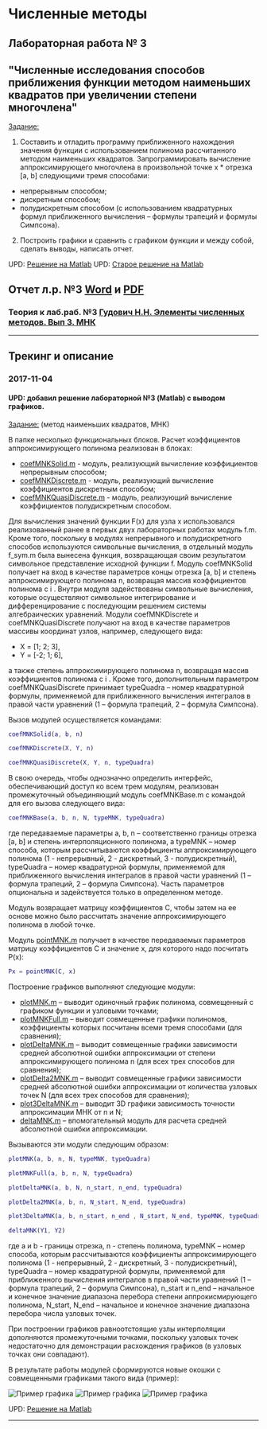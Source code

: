 # Численные методы

## Лабораторная работа № 3
## "Численные исследования способов приближения функции методом наименьших квадратов при увеличении степени многочлена"

[Задание:](./NM/Lab03/%D0%97%D0%B0%D0%B4%D0%B0%D0%BD%D0%B8%D0%B503.txt)

1. Составить и отладить программу приближенного нахождения значения функции
с использованием полинома рассчитанного методом наименьших квадратов.
Запрограммировать вычисление аппроксимирующего многочлена в произвольной
точке x * отрезка [a, b] следующими тремя способами:
- непрерывным способом;
- дискретным способом;
- полудискретным способом (с использованием квадратурных формул
приближенного вычисления – формулы трапеций и формулы Симпсона).


2. Построить графики и сравнить с графиком функции и между собой, сделать выводы, написать отчет.

UPD: [Решение на Matlab](./NM/Lab03/matlab)
UPD: [Старое решение на Matlab](./NM/Lab03/matlab_old)

## Отчет л.р. №3 [Word](https://cloud.mail.ru/public/ACnb/DrHyXCz4Z) и [PDF](https://cloud.mail.ru/public/A9dQ/71yfhWdsH)
### Теория к лаб.раб. №3 [Гудович Н.Н. Элементы численных методов. Вып 3. МНК](https://cloud.mail.ru/public/C1jD/AddXDVL8N)
-------


## Трекинг и описание


### 2017-11-04
#### UPD: добавил решение лабораторной №3 (Matlab) с выводом графиков.
[Задание:](./NM/Lab03/%D0%97%D0%B0%D0%B4%D0%B0%D0%BD%D0%B8%D0%B503.txt)
(метод наименьших квадратов, МНК)

В папке несколько функциональных блоков. Расчет коэффициентов аппроксимирующего полинома реализован в блоках:

- [coefMNKSolid.m](./NM/Lab03/matlab/coefMNKSolid.m) - модуль, реализующий вычисление коэффициентов непрерывным способом;
- [coefMNKDiscrete.m](./NM/Lab03/matlab/coefMNKDiscrete.m) - модуль, реализующий вычисление коэффициентов дискретным способом; 
- [coefMNKQuasiDiscrete.m](./NM/Lab03/matlab/coefMNKQuasiDiscrete.m) - модуль, реализующий вычисление коэффициентов полудискретным способом.

Для вычисления значений функции F(x) для узла x использовался реализованный ранее в первых двух лабораторных работах модуль f.m.
Кроме того, поскольку в модулях непрерывного и полудискретного способов используются символьные вычисления, в отдельный модуль f_sym.m была вынесена функция, возвращающая своим результатом символьное представление исходной функции f.
Модуль coefMNKSolid получает на вход в качестве параметров концы отрезка [a, b] и степень аппроксимирующего полинома n, возвращая массив коэффициентов полинома c i . Внутри модуля задействованы символьные вычисления, которые осуществляют символьное интегрирование и дифференцирование с последующим решением системы алгебраических уравнений.
Модули coefMNKDiscrete и coefMNKQuasiDiscrete получают на вход в качестве параметров массивы координат узлов, например, следующего вида:

- X = [1; 2; 3],
- Y = [-2; 1; 6],

а также степень аппроксимирующего полинома n, возвращая массив коэффициентов полинома c i . Кроме того, дополнительным параметром coefMNKQuasiDiscrete принимает typeQuadra – номер квадратурной формулы, применяемой для приближенного вычисления интегралов в правой части
уравнений (1 – формула трапеций, 2 – формула Симпсона).

Вызов модулей осуществляется командами:

```matlab
coefMNKSolid(a, b, n)

coefMNKDiscrete(X, Y, n)

coefMNKQuasiDiscrete(X, Y, n, typeQuadra)
```

В свою очередь, чтобы однозначно определить интерфейс, обеспечивающий доступ ко всем трем модулям, реализован промежуточный объединяющий модуль
coefMNKBase.m с командой для его вызова следующего вида:


```matlab
coefMNKBase(a, b, n, N, typeMNK, typeQuadra)
```

где передаваемые параметры a, b, n – соответственно границы отрезка [a, b] и степень интерполяционного полинома, а typeMNK – номер способа, которым рассчитываются коэффициенты аппроксимирующего полинома (1 - непрерывный, 2 - дискретный, 3 - полудискретный), typeQuadra – номер квадратурной формулы, применяемой для приближенного вычисления интегралов в правой части уравнений (1 – формула трапеций, 2 – формула Симпсона). 
Часть параметров опциональна и задействуется только в определенном методе.

Модуль возвращает матрицу коэффициентов С, чтобы затем на ее основе можно было рассчитать значение аппроксимирующего полинома в любой точке.

Модуль [pointMNK.m](./NM/Lab03/matlab/pointMNK.m) получает в качестве передаваемых параметров матрицу коэффициентов C и значение x, для которого надо посчитать P(x):

```matlab
Px = pointMNK(C, x)
```

Построение графиков выполняют следующие модули:
- [plotMNK.m](./NM/Lab03/matlab/plotMNK.m) – выводит одиночный график полинома, совмещенный с графиком функции и узловыми точками;
- [plotMNKFull.m](./NM/Lab03/matlab/plotMNKFull.m) – выводит совмещенные графики полиномов, коэффициенты которых посчитаны всеми тремя способами (для сравнения);
- [plotDeltaMNK.m](./NM/Lab03/matlab/plotDeltaMNK.m) – выводит совмещенные графики зависимости средней абсолютной ошибки аппроксимации от степени аппроксимирующего полинома n (для всех трех способов для сравнения);
- [plotDelta2MNK.m](./NM/Lab03/matlab/plotDelta2MNK.m) – выводит совмещенные графики зависимости средней абсолютной ошибки аппроксимации от количества узловых точек N (для всех трех способов для сравнения);
- [plot3DeltaMNK.m](./NM/Lab03/matlab/plot3DeltaMNK.m) – выводит 3D графики зависимость точности аппроксимации МНК от n и N;
- [deltaMNK.m](./NM/Lab03/matlab/deltaMNK.m) – впомогательный модуль для расчета средней абсолютной
ошибки аппроксимации.


Вызываются эти модули следующим образом:

```matlab
plotMNK(a, b, n, N, typeMNK, typeQuadra)

plotMNKFull(a, b, n, N, typeQuadra)

plotDeltaMNK(a, b, N, n_start, n_end, typeQuadra)

plotDelta2MNK(a, b, n, N_start, N_end, typeQuadra)

plot3DeltaMNK(a, b, n_start, n_end , N_start, N_end, typeMNK, typeQuadra)

deltaMNK(Y1, Y2)
```

где a и b - границы отрезка, n - степень полинома, typeMNK – номер способа, которым рассчитываются коэффициенты аппроксимирующего полинома (1 -
непрерывный, 2 - дискретный, 3 - полудискретный), typeQuadra – номер квадратурной формулы, применяемой для приближенного вычисления интегралов
в правой части уравнений (1 – формула трапеций, 2 – формула Симпсона), n_start и n_end – начальное и конечное значение диапазона перебора степени
аппрокисмирующего полинома, N_start, N_end – начальное и конечное значение диапазона перебора числа узловых точек.

При построении графиков равноотстоящие узлы интерполяции дополняются промежуточными точками, поскольку узловых точек недостаточно для демонстрации расхождения графиков (в узловых точках они совпадают).


В результате работы модулей сформируются новые окошки с совмещенными графиками такого вида (пример):

![Пример графика](./NM/Lab03/img/2017-11-04-a/3D.png)
![Пример графика](./NM/Lab03/img/2017-11-04-a/error_n4_N3-N30.png)
![Пример графика](./NM/Lab03/img/2017-11-04-a/n4_N10_Tr.png)

UPD: [Решение на Matlab](./NM/Lab03/matlab)

-------